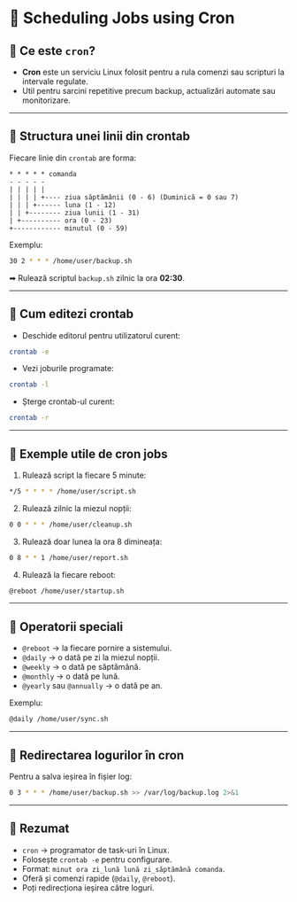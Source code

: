 # 📘 Scheduling Jobs using Cron

## 🔹 Ce este `cron`?
- **Cron** este un serviciu Linux folosit pentru a rula comenzi sau scripturi la intervale regulate.  
- Util pentru sarcini repetitive precum backup, actualizări automate sau monitorizare.

---

## 🔹 Structura unei linii din crontab
Fiecare linie din `crontab` are forma:

```
* * * * * comanda
- - - - -
| | | | |
| | | | +---- ziua săptămânii (0 - 6) (Duminică = 0 sau 7)
| | | +------ luna (1 - 12)
| | +-------- ziua lunii (1 - 31)
| +---------- ora (0 - 23)
+------------ minutul (0 - 59)
```

Exemplu:  
```bash
30 2 * * * /home/user/backup.sh
```
➡ Rulează scriptul `backup.sh` zilnic la ora **02:30**.

---

## 🔹 Cum editezi crontab
- Deschide editorul pentru utilizatorul curent:
```bash
crontab -e
```

- Vezi joburile programate:
```bash
crontab -l
```

- Șterge crontab-ul curent:
```bash
crontab -r
```

---

## 🔹 Exemple utile de cron jobs
1. Rulează script la fiecare 5 minute:
```bash
*/5 * * * * /home/user/script.sh
```

2. Rulează zilnic la miezul nopții:
```bash
0 0 * * * /home/user/cleanup.sh
```

3. Rulează doar lunea la ora 8 dimineața:
```bash
0 8 * * 1 /home/user/report.sh
```

4. Rulează la fiecare reboot:
```bash
@reboot /home/user/startup.sh
```

---

## 🔹 Operatorii speciali
- `@reboot` → la fiecare pornire a sistemului.  
- `@daily` → o dată pe zi la miezul nopții.  
- `@weekly` → o dată pe săptămână.  
- `@monthly` → o dată pe lună.  
- `@yearly` sau `@annually` → o dată pe an.  

Exemplu:
```bash
@daily /home/user/sync.sh
```

---

## 🔹 Redirectarea logurilor în cron
Pentru a salva ieșirea în fișier log:
```bash
0 3 * * * /home/user/backup.sh >> /var/log/backup.log 2>&1
```

---

## 🔹 Rezumat
- `cron` → programator de task-uri în Linux.  
- Folosește `crontab -e` pentru configurare.  
- Format: `minut ora zi_lună lună zi_săptămână comanda`.  
- Oferă și comenzi rapide (`@daily`, `@reboot`).  
- Poți redirecționa ieșirea către loguri.  
